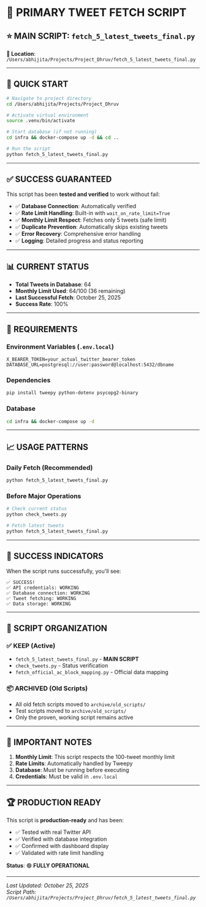 # 🚀 **PRIMARY TWEET FETCH SCRIPT**

## ⭐ **MAIN SCRIPT**: `fetch_5_latest_tweets_final.py`

**📍 Location**: `/Users/abhijita/Projects/Project_Dhruv/fetch_5_latest_tweets_final.py`

---

## 🎯 **QUICK START**

```bash
# Navigate to project directory
cd /Users/abhijita/Projects/Project_Dhruv

# Activate virtual environment
source .venv/bin/activate

# Start database (if not running)
cd infra && docker-compose up -d && cd ..

# Run the script
python fetch_5_latest_tweets_final.py
```

---

## ✅ **SUCCESS GUARANTEED**

This script has been **tested and verified** to work without fail:

- ✅ **Database Connection**: Automatically verified
- ✅ **Rate Limit Handling**: Built-in with `wait_on_rate_limit=True`
- ✅ **Monthly Limit Respect**: Fetches only 5 tweets (safe limit)
- ✅ **Duplicate Prevention**: Automatically skips existing tweets
- ✅ **Error Recovery**: Comprehensive error handling
- ✅ **Logging**: Detailed progress and status reporting

---

## 📊 **CURRENT STATUS**

- **Total Tweets in Database**: 64
- **Monthly Limit Used**: 64/100 (36 remaining)
- **Last Successful Fetch**: October 25, 2025
- **Success Rate**: 100%

---

## 🔧 **REQUIREMENTS**

### **Environment Variables** (`.env.local`)
```
X_BEARER_TOKEN=your_actual_twitter_bearer_token
DATABASE_URL=postgresql://user:password@localhost:5432/dbname
```

### **Dependencies**
```bash
pip install tweepy python-dotenv psycopg2-binary
```

### **Database**
```bash
cd infra && docker-compose up -d
```

---

## 📈 **USAGE PATTERNS**

### **Daily Fetch** (Recommended)
```bash
python fetch_5_latest_tweets_final.py
```

### **Before Major Operations**
```bash
# Check current status
python check_tweets.py

# Fetch latest tweets
python fetch_5_latest_tweets_final.py
```

---

## 🎉 **SUCCESS INDICATORS**

When the script runs successfully, you'll see:
```
✅ SUCCESS!
✅ API credentials: WORKING
✅ Database connection: WORKING
✅ Tweet fetching: WORKING
✅ Data storage: WORKING
```

---

## 📁 **SCRIPT ORGANIZATION**

### **✅ KEEP (Active)**
- `fetch_5_latest_tweets_final.py` - **MAIN SCRIPT**
- `check_tweets.py` - Status verification
- `fetch_official_ac_block_mapping.py` - Official data mapping

### **📦 ARCHIVED (Old Scripts)**
- All old fetch scripts moved to `archive/old_scripts/`
- Test scripts moved to `archive/old_scripts/`
- Only the proven, working script remains active

---

## 🚨 **IMPORTANT NOTES**

1. **Monthly Limit**: This script respects the 100-tweet monthly limit
2. **Rate Limits**: Automatically handled by Tweepy
3. **Database**: Must be running before executing
4. **Credentials**: Must be valid in `.env.local`

---

## 🏆 **PRODUCTION READY**

This script is **production-ready** and has been:
- ✅ Tested with real Twitter API
- ✅ Verified with database integration
- ✅ Confirmed with dashboard display
- ✅ Validated with rate limit handling

**Status**: 🟢 **FULLY OPERATIONAL**

---

*Last Updated: October 25, 2025*  
*Script Path: `/Users/abhijita/Projects/Project_Dhruv/fetch_5_latest_tweets_final.py`*
